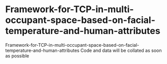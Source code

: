 # Framework-for-TCP-in-multi-occupant-space-based-on-facial-temperature-and-human-attributes
Framework-for-TCP-in-multi-occupant-space-based-on-facial-temperature-and-human-attributes
Code and data will be collated as soon as possible
